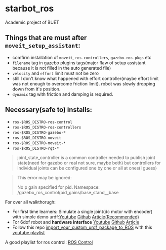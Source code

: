 # starbot_ros
 Academic project of BUET
## Things that are must after `moveit_setup_assistant`:
- comfirm installation of `moveit`, `ros-controllers`, `gazebo-ros-pkgs` etc
- `filename` tag in gazebo plugins tags(major flaw of setup assistant because it is not filled in the auto generated file)
- `velocity` and `effort` limit must not be zero
- still I don't know what happened with effort controller(maybe effort limit was not enough to overcome friction limit). robot was slowly dropping down from it's position.
- `dynamic` tag with friction and damping is required.
## Necessary(safe to) installs:
- `ros-$ROS_DISTRO-ros-control`
- `ros-$ROS_DISTRO-ros-controllers`
- `ros-$ROS_DISTRO-gazebo-*`
- `ros-$ROS_DISTRO-moveit`
- `ros-$ROS_DISTRO-moveit-*`
- `ros-$ROS_DISTRO-rqt-*`
  
> joint_state_controller is a common controller needed to publish joint state(need for gazebo or real not sure, maybe both)
> but controllers for individual joints can be configured one by one or all at ones(I guess) 

> This error may be ignored:
> 
> No p gain specified for pid.  Namespace: /gazebo_ros_control/pid_gains/base_stand__base

For over all walkthorugh:
- For first time learners: Simulate a single joint(dc motor with encoder) with simple demo urdf:[Youtube](https://youtu.be/88VbbSiAZCk?si=IvtenBTyQzSg1JL4) [Github](https://github.com/bandasaikrishna/ros_control_example.git) [Article(Recommended)](https://www.rosroboticslearning.com/ros-control)
- For 6dof robot and **hardware interface** [Youtube](https://youtu.be/G_EvFqO7VHM?si=I-jOijv5H4FKw3em) [Github](https://github.com/bandasaikrishna/6-DOF_Manipulator.git) [Article](https://www.rosroboticslearning.com/)
- Follow this repo [import_your_custom_urdf_package_to_ROS](https://github.com/ageofrobotics/import_your_custom_urdf_package_to_ROS-main.git) with this [youtube playlist](https://youtube.com/playlist?list=PLeEzO_sX5H6TBD6EMGgV-qdhzxPY19m12&si=NdK21Pe5GSLZaA60)

A good playlist for ros control: [ROS Control](https://youtube.com/playlist?list=PL0LxxVxIWiJJOgmy3xeIUUMxGZBvcpmaT&si=EyB8C3QI9dOkcytn)
